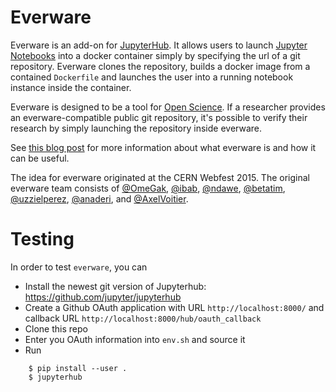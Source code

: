 
# Everware

Everware is an add-on for [JupyterHub](https://github.com/jupyter/jupyterhub).
It allows users to launch [Jupyter Notebooks](https://github.com/jupyter/notebook.git) into a docker container simply by specifying the url of a git repository.
Everware clones the repository, builds a docker image from a contained `Dockerfile` and launches the user into a running notebook instance inside the container.

Everware is designed to be a tool for [Open Science](https://en.wikipedia.org/wiki/Open_science).
If a researcher provides an everware-compatible public git repository, it's possible to verify their research by simply launching the repository inside everware.

See [this blog post](http://betatim.github.io/posts/project-everware-reusable-science/) for more information about what everware is and how it can be useful.

The idea for everware originated at the CERN Webfest 2015.
The original everware team consists of [@OmeGak](https://github.com/omegak), [@ibab](https://github.com/ibab), [@ndawe](https://github.com/ndawe), [@betatim](https://github.com/betatim), [@uzzielperez](https://github.com/uzzielperez), [@anaderi](https://github.com/anaderi), and [@AxelVoitier](https://github.com/AxelVoitier).

# Testing

In order to test `everware`, you can

 - Install the newest git version of Jupyterhub: https://github.com/jupyter/jupyterhub
 - Create a Github OAuth application with URL `http://localhost:8000/` and callback URL `http://localhost:8000/hub/oauth_callback`
 - Clone this repo
 - Enter you OAuth information into `env.sh` and source it
 - Run

```
    $ pip install --user .
    $ jupyterhub
```

